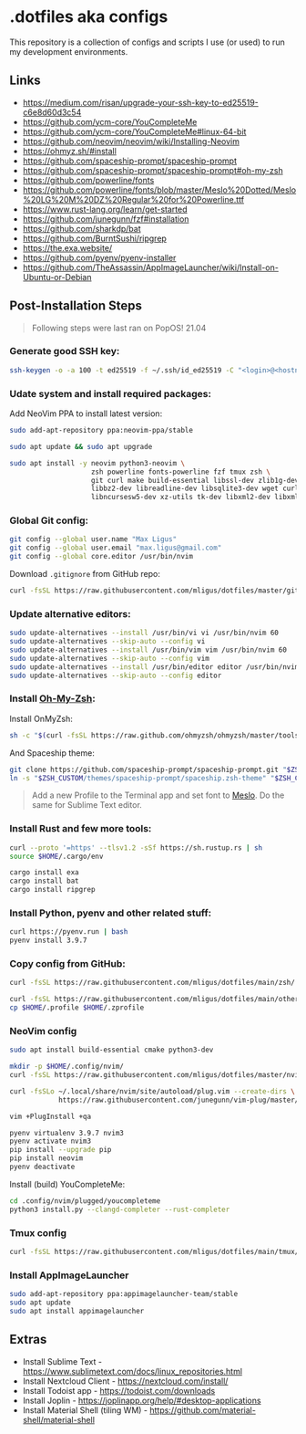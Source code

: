 # .dotfiles aka configs

This repository is a collection of configs and scripts I use (or used) to run my development environments.


## Links

  * https://medium.com/risan/upgrade-your-ssh-key-to-ed25519-c6e8d60d3c54
  * https://github.com/ycm-core/YouCompleteMe
  * https://github.com/ycm-core/YouCompleteMe#linux-64-bit
  * https://github.com/neovim/neovim/wiki/Installing-Neovim
  * https://ohmyz.sh/#install
  * https://github.com/spaceship-prompt/spaceship-prompt
  * https://github.com/spaceship-prompt/spaceship-prompt#oh-my-zsh
  * https://github.com/powerline/fonts
  * https://github.com/powerline/fonts/blob/master/Meslo%20Dotted/Meslo%20LG%20M%20DZ%20Regular%20for%20Powerline.ttf
  * https://www.rust-lang.org/learn/get-started
  * https://github.com/junegunn/fzf#installation
  * https://github.com/sharkdp/bat
  * https://github.com/BurntSushi/ripgrep
  * https://the.exa.website/
  * https://github.com/pyenv/pyenv-installer
  * https://github.com/TheAssassin/AppImageLauncher/wiki/Install-on-Ubuntu-or-Debian


## Post-Installation Steps

> Following steps were last ran on PopOS! 21.04


### Generate good SSH key:

```bash
ssh-keygen -o -a 100 -t ed25519 -f ~/.ssh/id_ed25519 -C "<login>@<hostname>"
```


### Udate system and install required packages:

Add NeoVim PPA to install latest version:

```bash
sudo add-apt-repository ppa:neovim-ppa/stable
```

```bash
sudo apt update && sudo apt upgrade
```

```bash
sudo apt install -y neovim python3-neovim \
                    zsh powerline fonts-powerline fzf tmux zsh \
                    git curl make build-essential libssl-dev zlib1g-dev \
                    libbz2-dev libreadline-dev libsqlite3-dev wget curl llvm \
                    libncursesw5-dev xz-utils tk-dev libxml2-dev libxmlsec1-dev libffi-dev liblzma-dev 
```

### Global Git config:

```bash
git config --global user.name "Max Ligus"
git config --global user.email "max.ligus@gmail.com"
git config --global core.editor /usr/bin/nvim
```

Download `.gitignore` from GitHub repo:

```bash
curl -fsSL https://raw.githubusercontent.com/mligus/dotfiles/master/git/.gitignore_global -o $HOME/.gitignore_global
```


### Update alternative editors:

```bash
sudo update-alternatives --install /usr/bin/vi vi /usr/bin/nvim 60
sudo update-alternatives --skip-auto --config vi
sudo update-alternatives --install /usr/bin/vim vim /usr/bin/nvim 60
sudo update-alternatives --skip-auto --config vim
sudo update-alternatives --install /usr/bin/editor editor /usr/bin/nvim 60
sudo update-alternatives --skip-auto --config editor
```


### Install [Oh-My-Zsh](https://ohmyz.sh/#install):

Install OnMyZsh:

```bash
sh -c "$(curl -fsSL https://raw.github.com/ohmyzsh/ohmyzsh/master/tools/install.sh)"
```

And Spaceship theme:

```bash
git clone https://github.com/spaceship-prompt/spaceship-prompt.git "$ZSH_CUSTOM/themes/spaceship-prompt" --depth=1
ln -s "$ZSH_CUSTOM/themes/spaceship-prompt/spaceship.zsh-theme" "$ZSH_CUSTOM/themes/spaceship.zsh-theme"
```

> Add a new Profile to the Terminal app and set font to [Meslo](https://github.com/powerline/fonts/blob/master/Meslo%20Dotted/Meslo%20LG%20M%20DZ%20Regular%20for%20Powerline.ttf). 
> Do the same for Sublime Text editor.


### Install Rust and few more tools:

```bash
curl --proto '=https' --tlsv1.2 -sSf https://sh.rustup.rs | sh
source $HOME/.cargo/env

cargo install exa
cargo install bat
cargo install ripgrep
```


### Install Python, pyenv and other related stuff:

```bash
curl https://pyenv.run | bash
pyenv install 3.9.7
```

### Copy config from GitHub:

```bash
curl -fsSL https://raw.githubusercontent.com/mligus/dotfiles/main/zsh/.zshrc -o $HOME/.zshrc

curl -fsSL https://raw.githubusercontent.com/mligus/dotfiles/main/other/.profile -o $HOME/.profile
cp $HOME/.profile $HOME/.zprofile
```


### NeoVim config

```bash
sudo apt install build-essential cmake python3-dev

mkdir -p $HOME/.config/nvim/
curl -fsSL https://raw.githubusercontent.com/mligus/dotfiles/master/nvim/init.vim -o $HOME/.config/nvim/init.vim

curl -fsSLo ~/.local/share/nvim/site/autoload/plug.vim --create-dirs \
            https://raw.githubusercontent.com/junegunn/vim-plug/master/plug.vim

vim +PlugInstall +qa

pyenv virtualenv 3.9.7 nvim3
pyenv activate nvim3
pip install --upgrade pip
pip install neovim
pyenv deactivate
```

Install (build) YouCompleteMe:

```bash
cd .config/nvim/plugged/youcompleteme
python3 install.py --clangd-completer --rust-completer
```


### Tmux config

```bash
curl -fsSL https://raw.githubusercontent.com/mligus/dotfiles/main/tmux/.tmux.conf -o $HOME/.tmux.conf
```

### Install AppImageLauncher

```bash
sudo add-apt-repository ppa:appimagelauncher-team/stable
sudo apt update
sudo apt install appimagelauncher
```


## Extras

  * Install Sublime Text - https://www.sublimetext.com/docs/linux_repositories.html
  * Install Nextcloud Client - https://nextcloud.com/install/
  * Install Todoist app - https://todoist.com/downloads
  * Install Joplin - https://joplinapp.org/help/#desktop-applications
  * Install Material Shell (tiling WM) - https://github.com/material-shell/material-shell
